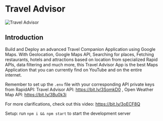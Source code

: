 # Travel Advisor

![Travel Advisor](https://i.ibb.co/qph2cZn/image.pngg)

## Introduction
Build and Deploy an advanced Travel Companion Application using Google Maps. With Geolocation, Google Maps API, Searching for places, Fetching restaurants, hotels and attractions based on location from specialized Rapid APIs, data filtering and much more, this Travel Advisor App is the best Maps Application that you can currently find on YouTube and on the entire internet.

Remember to set up the ```.env``` file with your corresponding API private keys from RapidAPI:
Travel Advisor API: https://bit.ly/3SomkD0 ,
Open Weather Map API: https://bit.ly/3Bu0k3i

For more clarifications, check out this video: https://bit.ly/3oECF8Q

Setup: run ```npm i && npm start``` to start the development server
